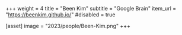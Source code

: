 +++
weight = 4
title = "Been Kim"
subtitle = "Google Brain"
item_url = "https://beenkim.github.io/"
#disabled = true

[asset]
  image = "2023/people/Been-Kim.png"
+++